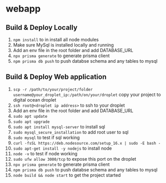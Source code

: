 # webapp
## Build & Deploy Locally
1. `npm install` to in install all node modules
2. Make sure MySql is installed locally and running
3. Add an env file in the root folder and add DATABASE_URL
4. `npx prisma generate` to generate prisma client
5. `npm prisma db push` to push databse schema and any tables to mysql
## Build & Deploy Web application
1. `scp -r /path/to/your/project/folder username@your_droplet_ip:/path/on/your/droplet` copy your project to digital ocean droplet
2. `ssh root@<droplet ip address>` to ssh to your droplet
3. Add an env file in the root folder and add DATABASE_URL
4. `sudo apt update`
5. `sudo apt upgrade`
6. `sudo apt install mysql-server` to install sql
7. `sudo mysql_secure_installation` to add root user to sql
8. `sudo mysql` to test if sql working
9. `curl -fsSL https://deb.nodesource.com/setup_16.x | sudo -E bash -`
10. `sudo apt-get install -y nodejs` to install node
11. `node -v` to test if node working
12. `sudo ufw allow 3000/tcp` to expose this port on the droplet
13. `npx prisma generate` to generate prisma client
14. `npm prisma db push` to push databse schema and any tables to mysql
15. `node build && node start` to get the project started 
